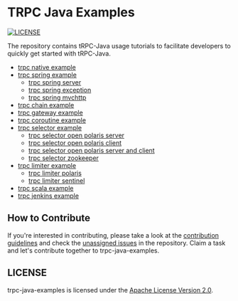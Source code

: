 # TRPC Java Examples

[![LICENSE](https://img.shields.io/badge/license-Apache--2.0-green.svg)](https://github.com/trpc-group/trpc-java/blob/main/LICENSE)

The repository contains tRPC-Java usage tutorials to facilitate developers to quickly get started
with tRPC-Java.

- [trpc native example](trpc-native)
- [trpc spring example](trpc-spring)
    * [trpc spring server](trpc-spring/trpc-spring-server)
    * [trpc spring exception](trpc-spring/trpc-spring-exception)
    * [trpc spring mvchttp](trpc-spring/trpc-spring-mvchttp)
- [trpc chain example](trpc-examples-chain)
- [trpc gateway example](trpc-examples-gateway)
- [trpc coroutine example](trpc-examples-coroutine)
- [trpc selector example](trpc-selector)
    * [trpc selector open polaris server](trpc-selector/trpc-selector-open-polaris-server)
    * [trpc selector open polaris client](trpc-selector/trpc-selector-open-polaris-client)
    * [trpc selector open polaris server and client](trpc-selector/trpc-selector-open-polaris)
    * [trpc selector zookeeper](trpc-selector/trpc-selector-zookeeper)
- [trpc limiter example](trpc-limiter)
    * [trpc limiter polaris](trpc-limiter/trpc-limiter-polaris)
    * [trpc limiter sentinel](trpc-limiter/trpc-limiter-sentinel)
- [trpc scala example](trpc-scala)
- [trpc jenkins example](trpc-jenkins)

## How to Contribute

If you're interested in contributing, please take a look at
the [contribution guidelines](CONTRIBUTING.md) and check
the [unassigned issues](https://github.com/trpc-group/trpc-java-examples/issues) in the repository.
Claim a task and let's contribute together to trpc-java-examples.

## LICENSE

trpc-java-examples is licensed under the [Apache License Version 2.0](LICENSE).
